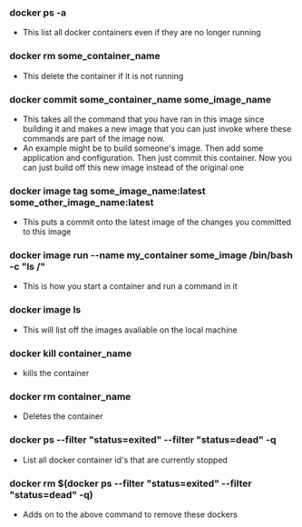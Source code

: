 ### docker ps -a 
- This list all docker containers even if they are no longer running
### docker rm some_container_name
- This delete the container if it is not running
### docker commit some_container_name some_image_name
- This takes all the command that you have ran in this image since building it and makes a new image that you can just invoke where these commands are part of the image now.  
- An example might be to build someone's image.  Then add some application and configuration.  Then just commit this container.  Now you can just build off this new image instead of the original one
### docker image tag  some_image_name:latest some_other_image_name:latest
- This puts a commit onto the latest image of the changes you committed to this image
### docker image run --name my_container some_image /bin/bash -c "ls /"
- This is how you start a container and run a command in it

### docker image ls
- This will list off the images avaliable on the local machine

### docker kill container_name
- kills the container

### docker rm container_name
- Deletes the container

### docker ps --filter "status=exited" --filter "status=dead" -q
- List all docker container id's  that are currently stopped

### docker rm $(docker ps --filter "status=exited" --filter "status=dead" -q)
- Adds on to the above command to remove these dockers

